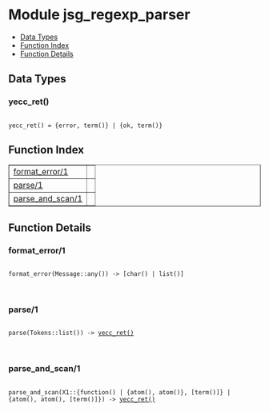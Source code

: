 

# Module jsg_regexp_parser #
* [Data Types](#types)
* [Function Index](#index)
* [Function Details](#functions)

<a name="types"></a>

## Data Types ##




### <a name="type-yecc_ret">yecc_ret()</a> ###


<pre><code>
yecc_ret() = {error, term()} | {ok, term()}
</code></pre>

<a name="index"></a>

## Function Index ##


<table width="100%" border="1" cellspacing="0" cellpadding="2" summary="function index"><tr><td valign="top"><a href="#format_error-1">format_error/1</a></td><td></td></tr><tr><td valign="top"><a href="#parse-1">parse/1</a></td><td></td></tr><tr><td valign="top"><a href="#parse_and_scan-1">parse_and_scan/1</a></td><td></td></tr></table>


<a name="functions"></a>

## Function Details ##

<a name="format_error-1"></a>

### format_error/1 ###

<pre><code>
format_error(Message::any()) -&gt; [char() | list()]
</code></pre>
<br />

<a name="parse-1"></a>

### parse/1 ###

<pre><code>
parse(Tokens::list()) -&gt; <a href="#type-yecc_ret">yecc_ret()</a>
</code></pre>
<br />

<a name="parse_and_scan-1"></a>

### parse_and_scan/1 ###

<pre><code>
parse_and_scan(X1::{function() | {atom(), atom()}, [term()]} | {atom(), atom(), [term()]}) -&gt; <a href="#type-yecc_ret">yecc_ret()</a>
</code></pre>
<br />


